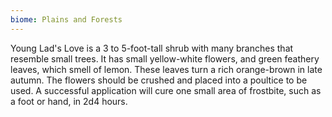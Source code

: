 ```yaml
---
biome: Plains and Forests
---
```

Young Lad's Love is a 3 to 5-foot-tall shrub with many branches that resemble small trees. It has small yellow-white flowers, and green feathery leaves, which smell of lemon. These leaves turn a rich orange-brown in late autumn. The flowers should be crushed and placed into a poultice to be used. A successful application will cure one small area of frostbite, such as a foot or hand, in 2d4 hours. 


